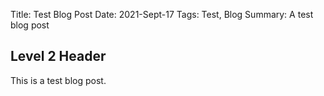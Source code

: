 Title: Test Blog Post
Date: 2021-Sept-17
Tags: Test, Blog
Summary: A test blog post

## Level 2 Header

This is a test blog post.
